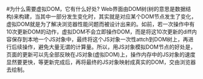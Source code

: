 #为什么需要虚拟DOM，它有什么好处?        Web界面由DOM树(树的意思是数据结构)来构建，当其中一部分发生变化时，其实就是对应某个DOM节点发生了变化，         虚拟DOM就是为了解决浏览器性能问题而被设计出来的。如前，若一次操作中有10次更新DOM的动作，虚拟DOM不会立即操作DOM，而是将这10次更新的diff内容保存到本地一个JS对象中，最终将这个JS对象一次性attch到DOM树上，再进行后续操作，避免大量无谓的计算量。所以，用JS对象模拟DOM节点的好处是，页面的更新可以先全部反映在JS对象(虚拟DOM)上，操作内存中的JS对象的速度显然要更快，等更新完成后，再将最终的JS对象映射成真实的DOM，交由浏览器去绘制。
